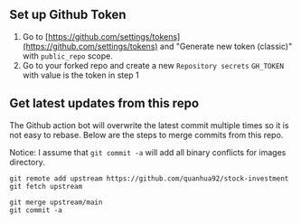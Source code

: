 ## Set up Github Token

1. Go to [https://github.com/settings/tokens](https://github.com/settings/tokens) and "Generate new token (classic)" with `public_repo` scope.
2. Go to your forked repo and create a new `Repository secrets` `GH_TOKEN` with value is the token in step 1

## Get latest updates from this repo

The Github action bot will overwrite the latest commit multiple times so it is not easy to rebase. Below are the steps to merge commits from this repo.

Notice: I assume that `git commit -a` will add all binary conflicts for images directory.

```
git remote add upstream https://github.com/quanhua92/stock-investment
git fetch upstream

git merge upstream/main
git commit -a
```
